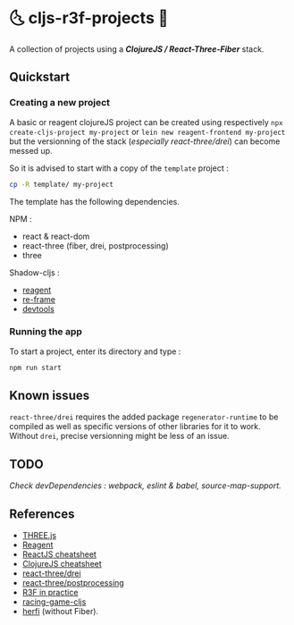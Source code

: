 # :last_quarter_moon_with_face: cljs-r3f-projects :first_quarter_moon_with_face:

A collection of projects using a *__ClojureJS / React-Three-Fiber__* stack.

<!-- ----------------------------------------------------------------------- -->

## Quickstart

### Creating a new project

A basic or reagent clojureJS project can be created using respectively
`npx create-cljs-project my-project` or `lein new reagent-frontend my-project` but the versionning of the stack (*especially react-three/drei*) can become messed up.

So it is advised to start with a copy of the `template` project :
```bash
cp -R template/ my-project
```

The template has the following dependencies.

NPM :

- react & react-dom
- react-three (fiber, drei, postprocessing)
- three

Shadow-cljs :

- [reagent](https://github.com/reagent-project/reagent)
- [re-frame](https://github.com/Day8/re-frame)
- [devtools](https://github.com/binaryage/cljs-devtools)

### Running the app

To start a project, enter its directory and type :
```bash
npm run start
```

<!-- ----------------------------------------------------------------------- -->

## Known issues

`react-three/drei` requires the added package `regenerator-runtime` to be compiled as well as specific versions of other libraries for it to work.
Without `drei`, precise versionning might be less of an issue.

<!-- ----------------------------------------------------------------------- -->

## TODO

*Check devDependencies : webpack, eslint & babel, source-map-support.*

<!-- ----------------------------------------------------------------------- -->

## References

* [THREE.js](https://threejs.org/)
* [Reagent](https://github.com/reagent-project/reagent)
* [ReactJS cheatsheet](https://devhints.io/react)
* [ClojureJS cheatsheet](https://cljs.info/cheatsheet/)
* [react-three/drei](https://github.com/pmndrs/drei)
* [react-three/postprocessing](https://www.npmjs.com/package/@react-three/postprocessing)
* [R3F in practice](https://github.com/Domenicobrz/R3F-in-practice)
* [racing-game-cljs](https://github.com/ertugrulcetin/racing-game-cljs)
* [herfi](https://github.com/ertugrulcetin/herfi) (without Fiber).

<!-- ----------------------------------------------------------------------- -->
